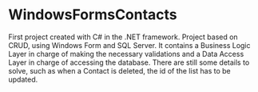 # WindowsFormsContacts

First project created with C# in the .NET framework.
Project based on CRUD, using Windows Form and SQL Server.
It contains a Business Logic Layer in charge of making the necessary validations and a Data Access Layer in charge of accessing the database.
There are still some details to solve, such as when a Contact is deleted, the id of the list has to be updated.
